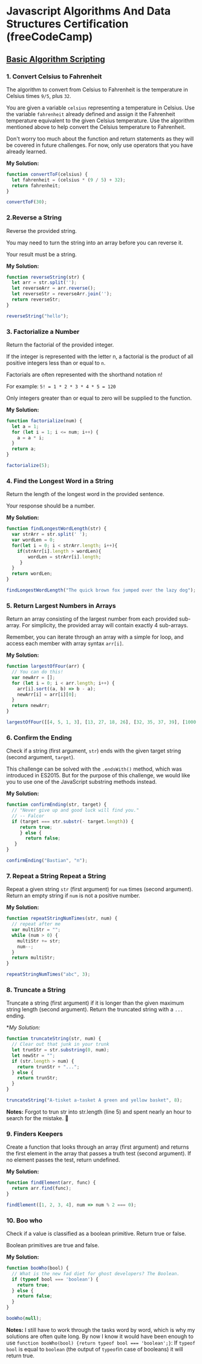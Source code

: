 # Javascript Algorithms And Data Structures Certification (freeCodeCamp)

## [Basic Algorithm Scripting](https://learn.freecodecamp.org/javascript-algorithms-and-data-structures/basic-algorithm-scripting/)

### 1. Convert Celsius to Fahrenheit

The algorithm to convert from Celsius to Fahrenheit is the temperature in Celsius times `9/5`, plus `32`.

You are given a variable `celsius` representing a temperature in Celsius. Use the variable `fahrenheit` already defined and assign it the Fahrenheit temperature equivalent to the given Celsius temperature. Use the algorithm mentioned above to help convert the Celsius temperature to Fahrenheit.

Don't worry too much about the function and return statements as they will be covered in future challenges. For now, only use operators that you have already learned.

**My Solution:**
```javascript
function convertToF(celsius) {
  let fahrenheit = (celsius * (9 / 5) + 32);
  return fahrenheit;
}

convertToF(30);
```

### 2.Reverse a String

Reverse the provided string.

You may need to turn the string into an array before you can reverse it.

Your result must be a string.

**My Solution:**
```javascript
function reverseString(str) {
  let arr = str.split('');
  let reverseArr = arr.reverse();
  let reverseStr = reverseArr.join('');
  return reverseStr;
}

reverseString("hello");
```

### 3. Factorialize a Number

Return the factorial of the provided integer.

If the integer is represented with the letter n, a factorial is the product of all positive integers less than or equal to `n`.

Factorials are often represented with the shorthand notation n!

For example: `5! = 1 * 2 * 3 * 4 * 5 = 120`

Only integers greater than or equal to zero will be supplied to the function.

**My Solution:**
```javascript
function factorialize(num) {
  let a = 1;
  for (let i = 1; i <= num; i++) {
    a = a * i;
  }
  return a;
}

factorialize(5);
```

### 4. Find the Longest Word in a String

Return the length of the longest word in the provided sentence.

Your response should be a number.

**My Solution:**
```javascript
function findLongestWordLength(str) {
  var strArr = str.split(' ');
  var wordLen = 0;
  for(let i = 0; i < strArr.length; i++){
    if(strArr[i].length > wordLen){
	    wordLen = strArr[i].length;
     }
  }
  return wordLen;
}

findLongestWordLength("The quick brown fox jumped over the lazy dog");
```

### 5. Return Largest Numbers in Arrays

Return an array consisting of the largest number from each provided sub-array. For simplicity, the provided array will contain exactly 4 sub-arrays.

Remember, you can iterate through an array with a simple for loop, and access each member with array syntax `arr[i]`.

**My Solution:**

```javascript
function largestOfFour(arr) {
  // You can do this!
  var newArr = [];
  for (let i = 0; i < arr.length; i++) {
    arr[i].sort((a, b) => b - a);
    newArr[i] = arr[i][0];
  }
  return newArr;
}

largestOfFour([[4, 5, 1, 3], [13, 27, 18, 26], [32, 35, 37, 39], [1000, 1001, 857, 1]]);
```

### 6. Confirm the Ending

Check if a string (first argument, `str`) ends with the given target string (second argument, `target`).

This challenge can be solved with the `.endsWith()` method, which was introduced in ES2015. But for the purpose of this challenge, we would like you to use one of the JavaScript substring methods instead.

**My Solution:**

```javascript
function confirmEnding(str, target) {
  // "Never give up and good luck will find you."
  // -- Falcor
  if (target === str.substr(- target.length)) {
     return true;
     } else {
       return false;
   }
}

confirmEnding("Bastian", "n");
```

### 7. Repeat a String Repeat a String

Repeat a given string `str` (first argument) for `num` times (second argument). Return an empty string if `num` is not a positive number.

**My Solution:**

```javascript
function repeatStringNumTimes(str, num) {
  // repeat after me
  var multiStr = "";
  while (num > 0) {
    multiStr += str;
    num--;
  }
  return multiStr;
}

repeatStringNumTimes("abc", 3);
```

### 8. Truncate a String

Truncate a string (first argument) if it is longer than the given maximum string length (second argument). Return the truncated string with a `...` ending.

**My Solution:*

```javascript
function truncateString(str, num) {
  // Clear out that junk in your trunk
  let trunStr = str.substring(0, num);
  let newStr = "";
  if (str.length > num) {
    return trunStr + "...";
  } else {
    return trunStr;
  }
}

truncateString("A-tisket a-tasket A green and yellow basket", 8);
```

**Notes:** Forgot to trun str into str.length (line 5) and spent nearly an hour to search for the mistake. 🤦

### 9. Finders Keepers

Create a function that looks through an array (first argument) and returns the first element in the array that passes a truth test (second argument). If no element passes the test, return undefined.

**My Solution:**

```javascript
function findElement(arr, func) {
  return arr.find(func);
}

findElement([1, 2, 3, 4], num => num % 2 === 0);
```

### 10. Boo who

Check if a value is classified as a boolean primitive. Return true or false.

Boolean primitives are true and false.

**My Solution:**
```javascript
function booWho(bool) {
  // What is the new fad diet for ghost developers? The Boolean.
  if (typeof bool === 'boolean') {
    return true;
  } else {
    return false;
  }
}

booWho(null);
```

**Notes:** I still have to work through the tasks word by word, which is why my solutions are often quite long. By now I know it would have been  enough to use `function booWho(bool) {return typeof bool === 'boolean';}`: If `typeof bool` is equal to `boolean` (the output of `typeof`in case of booleans) it will return true.
